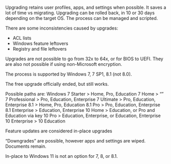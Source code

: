 Upgrading retains user profiles, apps, and settings when possible.
It saves a lot of time vs migrating.
Upgrading can be rolled back, in 10 or 30 days depending on the target OS.
The process can be managed and scripted.

There are some inconsistencies caused by upgrades:
- ACL lists
- Windows feature leftovers
- Registry and file leftovers


Upgrades are not possible to go from 32x to 64x, or for BIOS to UEFI.
They are also not possible if using non-Microsoft encryption.

The process is supported by Windows 7, 7 SP1, 8.1 (not 8.0).

The free upgrade officially ended, but still works.

Possible paths are:
Windows 7 Starter > Home, Pro, Education
7 Home > “”
7 Professional > Pro, Education, Enterprise
7 Ultimate > Pro, Education, Enterprise
8.1 > Home, Pro, Education
8.1 Pro > Pro, Education, Enterprise
8.1 Enterprise > Education, Enterprise
10 Home > Education, or Pro and Education via key
10 Pro > Education, Enterprise, or Education, Enterprise
10 Enterprise > 10 Education

Feature updates are considered in-place upgrades

“Downgrades” are possible, however apps and settings are wiped. Documents remain.

In-place to Windows 11 is not an option for 7, 8, or 8.1.